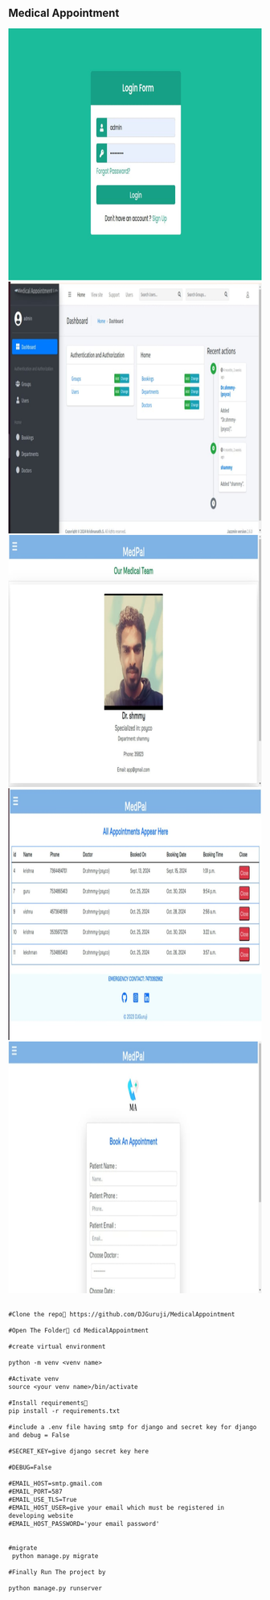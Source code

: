 ## Medical Appointment 




<img src="https://github.com/DJGuruji/MedicalAppointment/blob/main/assets/img1.jpeg?raw=true" alt="FMC" width="800" height="500">
<img src="https://github.com/DJGuruji/MedicalAppointment/blob/main/assets/img2.jpeg?raw=true" alt="FMC" width="800" height="500">
<img src="https://github.com/DJGuruji/MedicalAppointment/blob/main/assets/img3.jpeg?raw=true" alt="FMC" width="800" height="500">
<img src="https://github.com/DJGuruji/MedicalAppointment/blob/main/assets/img4.jpeg?raw=true" alt="FMC" width="800" height="500">
<img src="https://github.com/DJGuruji/MedicalAppointment/blob/main/assets/img5.jpeg?raw=true" alt="FMC" width="800" height="500">

```

#Clone the repo👾 https://github.com/DJGuruji/MedicalAppointment 

#Open The Folder📂 cd MedicalAppointment

#create virtual environment

python -m venv <venv name>

#Activate venv
source <your venv name>/bin/activate

#Install requirements🎯
pip install -r requirements.txt

#include a .env file having smtp for django and secret key for django and debug = False

#SECRET_KEY=give django secret key here

#DEBUG=False

#EMAIL_HOST=smtp.gmail.com
#EMAIL_PORT=587
#EMAIL_USE_TLS=True
#EMAIL_HOST_USER=give your email which must be registered in developing website
#EMAIL_HOST_PASSWORD='your email password'


#migrate 
 python manage.py migrate

#Finally Run The project by

python manage.py runserver
```


